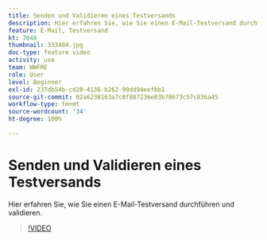 ```yaml
---
title: Senden und Validieren eines Testversands
description: Hier erfahren Sie, wie Sie einen E-Mail-Testversand durchführen und validieren.
feature: E-Mail, Testversand
kt: 7848
thumbnail: 333404.jpg
doc-type: feature video
activity: use
team: WWFRE
role: User
level: Beginner
exl-id: 237db54b-cd20-4136-b262-99dd94eefbb1
source-git-commit: 02a6238163a7c8f887236e03b78673c57c836a45
workflow-type: tm+mt
source-wordcount: '34'
ht-degree: 100%

---
```


# Senden und Validieren eines Testversands

Hier erfahren Sie, wie Sie einen E-Mail-Testversand durchführen und validieren.

>[!VIDEO](https://video.tv.adobe.com/v/333404)
